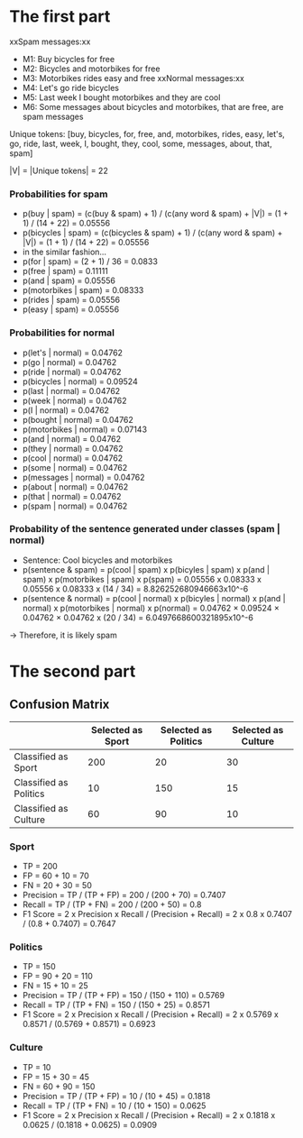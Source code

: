# The first part

xxSpam messages:xx
- M1: Buy bicycles for free
- M2: Bicycles and motorbikes for free
- M3: Motorbikes rides easy and free
xxNormal messages:xx
- M4: Let's go ride bicycles
- M5: Last week I bought motorbikes and they are cool
- M6: Some messages about bicycles and motorbikes, that are free, are spam messages

Unique tokens: [buy, bicycles, for, free, and, motorbikes, rides, easy, let's, go, ride, last, week, I, bought, they, cool, some, messages, about, that, spam]

|V| = |Unique tokens| = 22

### Probabilities for spam
- p(buy | spam) = (c(buy & spam) + 1) / (c(any word & spam) + |V|) = (1 + 1) / (14 + 22) = 0.05556
- p(bicycles | spam) = (c(bicycles & spam) + 1) / (c(any word & spam) + |V|) = (1 + 1) / (14 + 22) = 0.05556
- in the similar fashion...
- p(for | spam) = (2 + 1) / 36 = 0.0833
- p(free | spam) = 0.11111
- p(and | spam) = 0.05556
- p(motorbikes | spam) = 0.08333
- p(rides | spam) = 0.05556
- p(easy | spam) = 0.05556

### Probabilities for normal
- p(let's | normal) = 0.04762
- p(go | normal) = 0.04762
- p(ride | normal) = 0.04762
- p(bicycles | normal) = 0.09524
- p(last | normal) = 0.04762
- p(week | normal) = 0.04762
- p(I | normal) = 0.04762
- p(bought | normal) = 0.04762
- p(motorbikes | normal) = 0.07143
- p(and | normal) = 0.04762
- p(they | normal) = 0.04762
- p(cool | normal) = 0.04762
- p(some | normal) = 0.04762
- p(messages | normal) = 0.04762
- p(about | normal) = 0.04762
- p(that | normal) = 0.04762
- p(spam | normal) = 0.04762

### Probability of the sentence generated under classes (spam | normal)
- Sentence: Cool bicycles and motorbikes
- p(sentence & spam) = p(cool | spam) x p(bicyles | spam) x p(and | spam) x p(motorbikes | spam) x p(spam) = 0.05556 x 0.08333 x 0.05556 x 0.08333 x (14 / 34) = 8.826252680946663x10^-6
- p(sentence & normal) = p(cool | normal) x p(bicyles | normal) x p(and | normal) x p(motorbikes | normal) x p(normal) = 0.04762 × 0.09524 × 0.04762 × 0.04762 x (20 / 34) = 6.0497668600321895x10^-6

-> Therefore, it is likely spam


# The second part

## Confusion Matrix

|                       | Selected as Sport | Selected as Politics | Selected as Culture |
|-----------------------|-------------------|----------------------|---------------------|
| Classified as Sport      | 200               | 20                   | 30                  |
| Classified as Politics   | 10                | 150                  | 15                  |
| Classified as Culture     | 60                | 90                   | 10                  |

### Sport
- TP = 200
- FP = 60 + 10 = 70
- FN = 20 + 30 = 50
- Precision = TP / (TP + FP) = 200 / (200 + 70) = 0.7407
- Recall = TP / (TP + FN) = 200 / (200 + 50) = 0.8
- F1 Score = 2 x Precision x Recall / (Precision + Recall) = 2 x 0.8 x 0.7407 / (0.8 + 0.7407) = 0.7647

### Politics
- TP = 150
- FP = 90 + 20 = 110
- FN = 15 + 10 = 25
- Precision = TP / (TP + FP) = 150 / (150 + 110) = 0.5769
- Recall = TP / (TP + FN) = 150 / (150 + 25) = 0.8571
- F1 Score = 2 x Precision x Recall / (Precision + Recall) = 2 x 0.5769 x 0.8571 / (0.5769 + 0.8571) = 0.6923

### Culture
- TP = 10
- FP = 15 + 30 = 45
- FN = 60 + 90 = 150
- Precision = TP / (TP + FP) = 10 / (10 + 45) = 0.1818
- Recall = TP / (TP + FN) = 10 / (10 + 150) = 0.0625
- F1 Score = 2 x Precision x Recall / (Precision + Recall) = 2 x 0.1818 x 0.0625 / (0.1818 + 0.0625) = 0.0909
